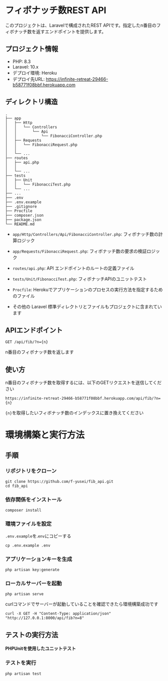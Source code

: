 # フィボナッチ数REST API

このプロジェクトは、Laravelで構成されたREST APIです。指定したn番目のフィボナッチ数を返すエンドポイントを提供します。

## プロジェクト情報
- PHP: 8.3
- Laravel: 10.x
- デプロイ環境: Heroku
- デプロイ先URL: https://infinite-retreat-29466-b58771f08bbf.herokuapp.com

## ディレクトリ構造

```
.
├── app
│   ├── Http
│   │   └── Controllers
│   │       └── Api
│   │           └── FibonacciController.php
│   ├── Requests
│   │   └── FibonacciRequest.php
│   │ 
│   └── ...
├── routes
│   ├── api.php
│   │       
│   └── ...
├── tests
│   ├── Unit
│   │   └── FibonacciTest.php
│   └── ...
├── ...
├── .env
├── .env.example
├── .gitignore
├── Procfile
├── composer.json
├── package.json
└── README.md
```

- `app/Http/Controllers/Api/FibonacciController.php`: フィボナッチ数の計算ロジック
- `app/Requests/FibonacciRequest.php`: フィボナッチ数の要求の検証ロジック
- `routes/api.php`: API エンドポイントのルートの定義ファイル
- `tests/Unit/FibonacciTest.php`: フィボナッチAPIのユニットテスト
- `Procfile`: Herokuでアプリケーションのプロセスの実行方法を指定するためのファイル
  
- その他の Laravel 標準ディレクトリとファイルもプロジェクトに含まれています
  

## APIエンドポイント

```
GET /api/fib/?n={n}
```

n番目のフィボナッチ数を返します

## 使い方

n番目のフィボナッチ数を取得するには、以下のGETリクエストを送信してください

```
https://infinite-retreat-29466-b58771f08bbf.herokuapp.com/api/fib/?n={n}
```

`{n}`を取得したいフィボナッチ数のインデックスに置き換えてください

# 環境構築と実行方法

## 手順
### リポジトリをクローン
```
git clone https://github.com/f-yusei/fib_api.git
cd fib_api
```

### 依存関係をインストール

```
composer install
```

### 環境ファイルを設定

`.env.example`を.`env`にコピーする

```
cp .env.example .env
```

### アプリケーションキーを生成

```
php artisan key:generate
```

### ローカルサーバーを起動
```
php artisan serve
```
curlコマンドでサーバーが起動していることを確認できたら環境構築成功です
```
curl -X GET -H "Content-Type: application/json" "http://127.0.0.1:8000/api/fib?n=8"
```

## テストの実行方法
#### PHPUnitを使用したユニットテスト
### テストを実行

```
php artisan test
```

